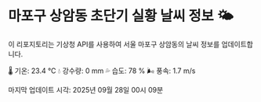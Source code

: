 
# 마포구 상암동 초단기 실황 날씨 정보 🌤️

이 리포지토리는 기상청 API를 사용하여 서울 마포구 상암동의 날씨 정보를 업데이트합니다. 

🌡️ 기온: 23.4 ℃
💧 강수량: 0 mm
💦 습도: 78 %
🌬️ 풍속: 1.7 m/s

마지막 업데이트 시각: 2025년 09월 28일 00시 09분    

